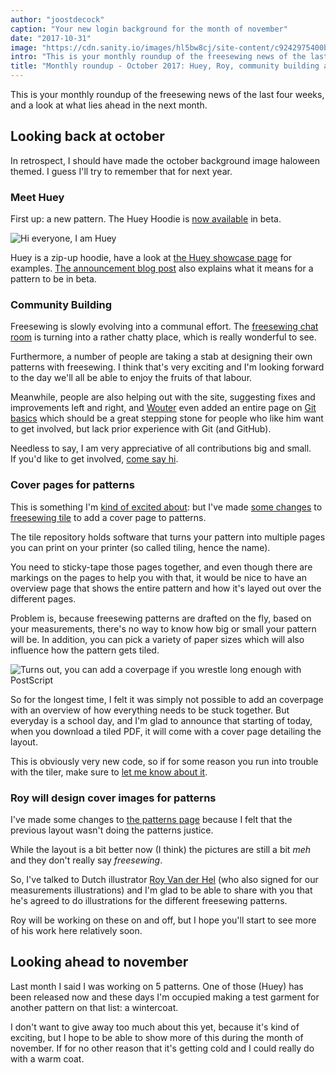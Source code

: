 ```yaml
---
author: "joostdecock"
caption: "Your new login background for the month of november"
date: "2017-10-31"
image: "https://cdn.sanity.io/images/hl5bw8cj/site-content/c9242975400bf885feef0b6ddc3b2bc0ce901638-2000x1500.jpg"
intro: "This is your monthly roundup of the freesewing news of the last four weeks, and a look at what lies ahead in the next month."
title: "Monthly roundup - October 2017: Huey, Roy, community building and pattern cover pages"
---
```


This is your monthly roundup of the freesewing news of the last four weeks, and a look at what lies ahead in the next month.

## Looking back at october
In retrospect, I should have made the october background image haloween themed. I guess I'll try to remember that for next year.

### Meet Huey

First up: a new pattern. The Huey Hoodie is [now available](/patterns/huey) in beta.

![Hi everyone, I am Huey](https://posts.freesewing.org/uploads/huey_b410125cba.jpg)

Huey is a zip-up hoodie, have a look at [the Huey showcase page](/showcase/pattern/huey) for examples. [The announcement blog post](/blog/huey-hoodie-beta/) also explains what it means for a pattern to be in beta.

### Community Building

Freesewing is slowly evolving into a communal effort. The [freesewing chat room](https://chat.freesewing.org/) is turning into a rather chatty place, which is really wonderful to see.

Furthermore, a number of people are taking a stab at designing their own patterns with freesewing. I think that's very exciting and I'm looking forward to the day we'll all be able to enjoy the fruits of that labour.

Meanwhile, people are also helping out with the site, suggesting fixes and improvements left and right, and [Wouter](/users/xdpug) even added an entire page on [Git basics](/docs/git-basics) which should be a great stepping stone for people who like him want to get involved, but lack prior experience with Git (and GitHub).

Needless to say, I am very appreciative of all contributions big and small.  
If you'd like to get involved, [come say hi](https://chat.freesewing.org/).

### Cover pages for patterns

This is something I'm [kind of excited about](https://www.instagram.com/p/Ba6qVTFDZv_/): but I've made [some changes](https://github.com/freesewing/tile/commit/9d2b11e7a9f0d08b890a04eced989f0b432d2c53) to [freesewing tile](https://github.com/freesewing/tile) to add a cover page to patterns.

The tile repository holds software that turns your pattern into multiple pages you can print on your printer (so called tiling, hence the name).

You need to sticky-tape those pages together, and even though there are markings on the pages to help you with that, it would be nice to have an overview page that shows the entire pattern and how it's layed out over the different pages.

Problem is, because freesewing patterns are drafted on the fly, based on your measurements, there's no way to know how big or small your pattern will be. In addition, you can pick a variety of paper sizes which will also influence how the pattern gets tiled.

![Turns out, you can add a coverpage if you wrestle long enough with PostScript](https://posts.freesewing.org/uploads/tile_6dccb4de24.jpg)

So for the longest time, I felt it was simply not possible to add an coverpage with an overview of how everything needs to be stuck together. But everyday is a school day, and I'm glad to announce that starting of today, when you download a tiled PDF, it will come with a cover page detailing the layout.

This is obviously very new code, so if for some reason you run into trouble with the tiler, make sure to [let me know about it](https://github.com/freesewing/tile/issues/new).

### Roy will design cover images for patterns

I've made some changes to [the patterns page](/patterns/) because I felt that the previous layout wasn't doing the patterns justice.

While the layout is a bit better now (I think) the pictures are still a bit *meh* and they don't really say *freesewing*.

So, I've talked to Dutch illustrator [Roy Van der Hel](https://royvdhel-art.deviantart.com/) (who also signed for our measurements illustrations) and I'm glad to be able to share with you that he's agreed to do illustrations for the different freesewing patterns.

Roy will be working on these on and off, but I hope you'll start to see more of his work here relatively soon.

## Looking ahead to november

Last month I said I was working on 5 patterns. One of those (Huey) has been released now and these days I'm occupied making a test garment for another pattern on that list: a wintercoat.

I don't want to give away too much about this yet, because it's kind of exciting, but I hope to be able to show more of this during the month of november. If for no other reason that it's getting cold and I could really do with a warm coat.

